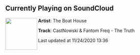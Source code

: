 ## Currently Playing on SoundCloud

[<img align="left" width="100" src="https://i1.sndcdn.com/artworks-IlQ40LKYB1rKTEl5-KD4hPA-t50x50.jpg">](https://soundcloud.com/the_boat_house/castnowski-fantom-freq-the-truth?in=the_boat_house/sets/tbh049)

**Artist**: The Boat House 

**Track**: CastNowski & Fantom Freq - The Truth

Last updated at 11/24/2020 13:36

